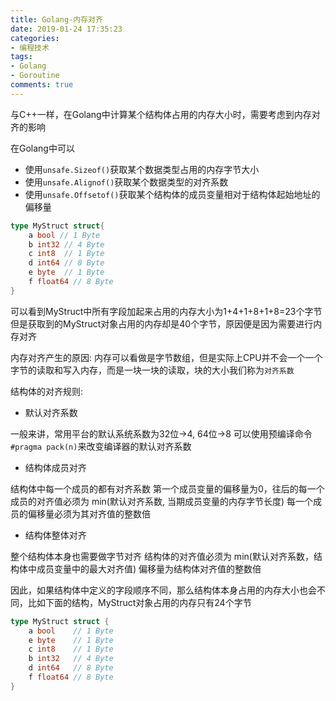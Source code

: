 ```yaml
---
title: Golang-内存对齐
date: 2019-01-24 17:35:23
categories:
- 编程技术
tags:
- Golang
- Goroutine
comments: true
---
```


与C++一样，在Golang中计算某个结构体占用的内存大小时，需要考虑到内存对齐的影响

在Golang中可以

- 使用`unsafe.Sizeof()`获取某个数据类型占用的内存字节大小
- 使用`unsafe.Alignof()`获取某个数据类型的对齐系数
- 使用`unsafe.Offsetof()`获取某个结构体的成员变量相对于结构体起始地址的偏移量

```Go
type MyStruct struct{
    a bool // 1 Byte
    b int32 // 4 Byte
    c int8  // 1 Byte
    d int64 // 8 Byte
    e byte  // 1 Byte
    f float64 // 8 Byte
}
```

可以看到MyStruct中所有字段加起来占用的内存大小为1+4+1+8+1+8=23个字节
但是获取到的MyStruct对象占用的内存却是40个字节，原因便是因为需要进行内存对齐

内存对齐产生的原因: 内存可以看做是字节数组，但是实际上CPU并不会一个一个字节的读取和写入内存，而是一块一块的读取，块的大小我们称为`对齐系数`

结构体的对齐规则:

- 默认对齐系数

一般来讲，常用平台的默认系统系数为32位->4, 64位->8
可以使用预编译命令`#pragma pack(n)`来改变编译器的默认对齐系数

- 结构体成员对齐

结构体中每一个成员的都有对齐系数
第一个成员变量的偏移量为0，往后的每一个成员的对齐值必须为 min(默认对齐系数, 当期成员变量的内存字节长度)
每一个成员的偏移量必须为其对齐值的整数倍

- 结构体整体对齐

整个结构体本身也需要做字节对齐
结构体的对齐值必须为 min(默认对齐系数，结构体中成员变量中的最大对齐值)
偏移量为结构体对齐值的整数倍

因此，如果结构体中定义的字段顺序不同，那么结构体本身占用的内存大小也会不同，比如下面的结构，MyStruct对象占用的内存只有24个字节

```Go
type MyStruct struct {
    a bool    // 1 Byte
    e byte    // 1 Byte
    c int8    // 1 Byte
    b int32   // 4 Byte
    d int64   // 8 Byte
    f float64 // 8 Byte
}
```